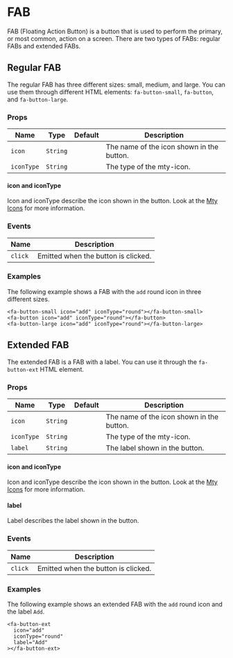 # FAB

FAB (Floating Action Button) is a button that is used to perform the primary, or most common, action on a screen. There are two types of FABs: regular FABs and extended FABs.

## Regular FAB

The regular FAB has three different sizes: small, medium, and large. You can use them through different HTML elements: `fa-button-small`, `fa-button`, and `fa-button-large`.

### Props

| Name       | Type     | Default | Description                               |
| ---------- | -------- | ------- | ----------------------------------------- |
| `icon`     | `String` |         | The name of the icon shown in the button. |
| `iconType` | `String` |         | The type of the mty-icon.                 |

#### icon and iconType

Icon and iconType describe the icon shown in the button. Look at the [Mty Icons](./MtyIcons.md) for more information.

### Events

| Name    | Description                         |
| ------- | ----------------------------------- |
| `click` | Emitted when the button is clicked. |

### Examples

The following example shows a FAB with the `add` round icon in three different sizes.

```vue
<fa-button-small icon="add" iconType="round"></fa-button-small>
<fa-button icon="add" iconType="round"></fa-button>
<fa-button-large icon="add" iconType="round"></fa-button-large>
```

## Extended FAB

The extended FAB is a FAB with a label. You can use it through the `fa-button-ext` HTML element.

### Props

| Name       | Type     | Default | Description                               |
| ---------- | -------- | ------- | ----------------------------------------- |
| `icon`     | `String` |         | The name of the icon shown in the button. |
| `iconType` | `String` |         | The type of the mty-icon.                 |
| `label`    | `String` |         | The label shown in the button.            |

#### icon and iconType

Icon and iconType describe the icon shown in the button. Look at the [Mty Icons](./MtyIcons.md) for more information.

#### label

Label describes the label shown in the button.

### Events

| Name    | Description                         |
| ------- | ----------------------------------- |
| `click` | Emitted when the button is clicked. |

### Examples

The following example shows an extended FAB with the `add` round icon and the label `Add`.

```vue
<fa-button-ext
  icon="add"
  iconType="round"
  label="Add"
></fa-button-ext>
```
